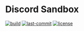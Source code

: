 # Discord Sandbox
[![build](https://img.shields.io/github/workflow/status/kata-gatame/discord_sandbox/build?style=for-the-badge
)](https://github.com/kata-gatame/discord_sandbox/actions/workflows/build.yaml) [![last-commit](https://img.shields.io/github/last-commit/kata-gatame/discord_sandbox?style=for-the-badge)](https://github.com/kata-gatame/discord_sandbox/commits/main) [![license](https://img.shields.io/github/license/kata-gatame/discord_sandbox?style=for-the-badge)](https://github.com/kata-gatame/discord_sandbox/blob/main/LICENSE)

